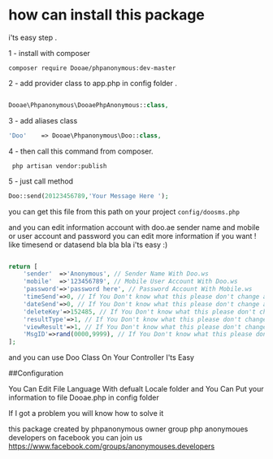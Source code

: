 # how can install this package

i'ts easy step .

1 - install with composer  

`composer require Dooae/phpanonymous:dev-master`  

2 - add  provider class to app.php in config folder  . 

```php 

Dooae\Phpanonymous\DooaePhpAnonymous::class, 

```
 
 3 - add aliases class 
 
```php 
'Doo'    => Dooae\Phpanonymous\Doo::class,
```

4 - then call this command from composer.

``` php artisan vendor:publish``` 

5 - just call method

```php 
Doo::send(20123456789,'Your Message Here ');
```

you can get this file from this path on your project  `config/doosms.php`

and you can edit information account with doo.ae sender name and mobile or user account and password 
you can edit more information if you want ! like timesend or datasend bla bla bla i'ts easy :) 

```php 

return [
	'sender'  =>'Anonymous', // Sender Name With Doo.ws
	'mobile'  =>'123456789', // Mobile User Account With Doo.ws
	'password'=>'password here', // Password Account With Mobile.ws
	'timeSend'=>0, // If You Don't know what this please don't change anything
	'dateSend'=>0, // If You Don't know what this please don't change anything
	'deleteKey'=>152485, // If You Don't know what this please don't change anything
	'resultType'=>1, // If You Don't know what this please don't change anything
	'viewResult'=>1, // If You Don't know what this please don't change anything
	'MsgID'=>rand(0000,9999), // If You Don't know what this please don't change anything
];

```

and you can use Doo Class On Your Controller I'ts Easy

##Configuration


You Can Edit File Language With defualt  Locale folder 
and You Can Put your information to file Dooae.php in config folder

If I got a problem you will know how to solve it

this package created by phpanonymous owner group php anonymoues developers on facebook 
you can join us https://www.facebook.com/groups/anonymouses.developers

